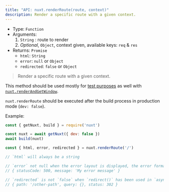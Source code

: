 ```yaml
---
title: "API: nuxt.renderRoute(route, context)"
description: Render a specific route with a given context.
---
```


- Type: `Function`
- Arguments:
  1. `String` : route to render
  2. *Optional*, `Object`, context given, available keys: `req` & `res`
- Returns: `Promise`
  - `html`: `String`
  - `error`: `null` or `Object`
  - `redirected`: `false` or `Object`

> Render a specific route with a given context.

This method should be used mostly for [test purposes](/guide/development-tools#end-to-end-testing) as well with [`nuxt.renderAndGetWindow`](/api/nuxt-render-and-get-window).

<div class="Alert Alert--orange">

`nuxt.renderRoute` should be executed after the build process in production mode (`dev: false`).

</div>

Example:

```js
const { getNuxt, build } = require('nuxt')

const nuxt = await getNuxt({ dev: false })
await build(nuxt)

const { html, error, redirected } = nuxt.renderRoute('/')

// `html` will always be a string

// `error` not null when the error layout is displayed, the error format is:
// { statusCode: 500, message: 'My error message' }

// `redirected` is not `false` when `redirect()` has been used in `asyncData()` or `fetch()`
// { path: '/other-path', query: {}, status: 302 }
```
